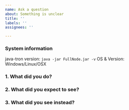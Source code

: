 ```yaml
---
name: Ask a question
about: Something is unclear
title: ''
labels: ''
assignees: ''

---
```


<!-- Please answer these questions before submitting your issue. Thanks! -->

### System information

java-tron version: `java -jar FullNode.jar -v`
OS & Version: Windows/Linux/OSX


### 1. What did you do?
<!--If possible, provide a recipe for reproducing the error. -->


### 2. What did you expect to see?



### 3. What did you see instead?


